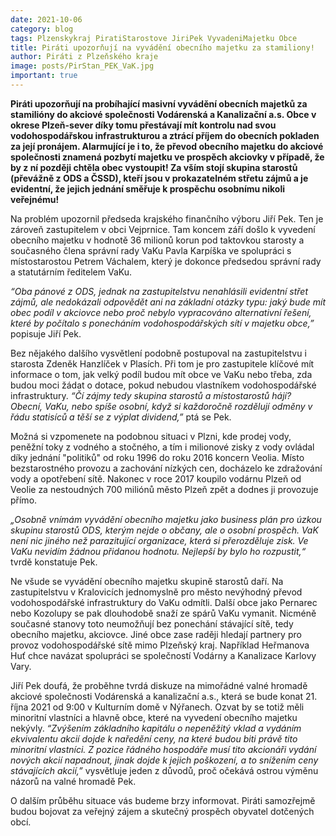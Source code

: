 ```yaml
---
date: 2021-10-06
category: blog
tags: Plzenskykraj PiratiStarostove JiriPek VyvadeniMajetku Obce 
title: Piráti upozorňují na vyvádění obecního majetku za stamiliony!
author: Piráti z Plzeňského kraje
image: posts/PirStan_PEK_VaK.jpg
important: true
---
```


**Piráti upozorňují na probíhající masivní vyvádění obecních majetků za stamilióny do akciové společnosti Vodárenská a Kanalizační a.s. Obce v okrese Plzeň-sever díky tomu přestávají mít kontrolu nad svou vodohospodářskou infrastrukturou a ztrácí příjem do obecních pokladen za její pronájem. Alarmující je i to, že převod obecního majetku do akciové společnosti znamená pozbytí majetku ve prospěch akciovky v případě, že by z ní později chtěla obec vystoupit! Za vším stojí skupina starostů (převážně z ODS a ČSSD), kteří jsou v prokazatelném střetu zájmů a je evidentní, že jejich jednání směřuje k prospěchu osobnímu nikoli veřejnému!**

Na problém upozornil předseda krajského finančního výboru Jiří Pek. Ten je zároveň zastupitelem v obci Vejprnice. Tam koncem září došlo k vyvedení obecního majetku v hodnotě 36 milionů korun pod taktovkou starosty a současného člena správní rady VaKu Pavla Karpíška ve spolupráci s místostarostou Petrem Váchalem, který je dokonce předsedou správní rady a statutárním ředitelem VaKu.

*“Oba pánové z ODS, jednak na zastupitelstvu nenahlásili evidentní střet zájmů, ale nedokázali odpovědět ani na základní otázky typu: jaký bude mít obec podíl v akciovce nebo proč nebylo vypracováno alternativní řešení, které by počítalo s ponecháním vodohospodářských sítí v majetku obce,”* popisuje Jiří Pek.

Bez nějakého dalšího vysvětlení podobně postupoval na zastupitelstvu i starosta Zdeněk Hanzlíček v Plasích. Při tom je pro zastupitele klíčové mít informace o tom, jak velký podíl budou mít obce ve VaKu nebo třeba, zda budou moci žádat o dotace, pokud nebudou vlastníkem vodohospodářské infrastruktury. *“Čí zájmy tedy skupina starostů a místostarostů hájí? Obecní, VaKu, nebo spíše osobní, když si každoročně rozdělují odměny v řádu statisíců a těší se z výplat dividend,”* ptá se Pek.

Možná si vzpomenete na podobnou situaci v Plzni, kde prodej vody, peněžní toky z vodného a stočného, a tím i milionové zisky z vody ovládal díky jednání "politiků" od roku 1996 do roku 2016 koncern Veolia. Místo bezstarostného provozu a zachování nízkých cen, docházelo ke zdražování vody a opotřebení sítě. Nakonec v roce 2017 koupilo vodárnu Plzeň od Veolie za nestoudných 700 miliónů město Plzeň zpět a dodnes ji provozuje přímo.

*„Osobně vnímám vyvádění obecního majetku jako business plán pro úzkou skupinu starostů ODS, kterým nejde o občany, ale o osobní prospěch. VaK není nic jiného než parazitující organizace, která si přerozděluje zisk. Ve VaKu nevidím žádnou přidanou hodnotu. Nejlepší by bylo ho rozpustit,“* tvrdě konstatuje Pek.

Ne všude se vyvádění obecního majetku skupině starostů daří. Na zastupitelstvu v Kralovicích jednomyslně pro město nevýhodný převod vodohospodářské infrastruktury do VaKu odmítli. Další obce jako Pernarec nebo Kozolupy se pak dlouhodobě snaží ze spárů VaKu vymanit. Nicméně současné stanovy toto neumožňují bez ponechání stávající sítě, tedy obecního majetku, akciovce. Jiné obce zase raději hledají partnery pro provoz vodohospodářské sítě mimo Plzeňský kraj. Například Heřmanova Huť chce navázat spolupráci se společností Vodárny a Kanalizace Karlovy Vary.

Jiří Pek doufá, že proběhne tvrdá diskuze na mimořádné valné hromadě akciové společnosti Vodárenská a kanalizační a.s., která se bude konat 21. října 2021 od 9:00 v Kulturním domě v Nýřanech. Ozvat by se totiž měli minoritní vlastníci a hlavně obce, které na vyvedení obecního majetku nekývly. *“Zvýšením základního kapitálu o nepeněžitý vklad a vydáním ekvivalentu akcií dojde k naředění ceny, na které budou biti právě tito minoritní vlastníci. Z pozice řádného hospodáře musí tito akcionáři vydání nových akcií napadnout, jinak dojde k jejich poškození, a to snížením ceny stávajících akcií,”* vysvětluje jeden z důvodů, proč očekává ostrou výměnu názorů na valné hromadě Pek.

O dalším průběhu situace vás budeme brzy informovat. Piráti samozřejmě budou bojovat za veřejný zájem a skutečný prospěch obyvatel dotčených obcí.
